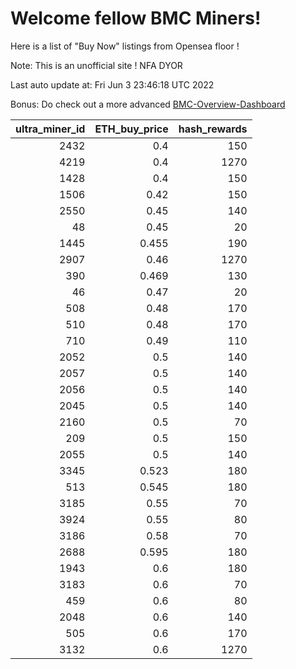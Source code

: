 # Welcome fellow BMC Miners!
Here is a list of "Buy Now" listings from Opensea floor !

Note: This is an unofficial site ! NFA DYOR

Last auto update at: Fri Jun  3 23:46:18 UTC 2022

Bonus: Do check out a more advanced [BMC-Overview-Dashboard](https://dune.com/defifunk/BMC-Overview-Dashboard)


|   ultra_miner_id |   ETH_buy_price |   hash_rewards |
|-----------------:|----------------:|---------------:|
|             2432 |           0.4   |            150 |
|             4219 |           0.4   |           1270 |
|             1428 |           0.4   |            150 |
|             1506 |           0.42  |            150 |
|             2550 |           0.45  |            140 |
|               48 |           0.45  |             20 |
|             1445 |           0.455 |            190 |
|             2907 |           0.46  |           1270 |
|              390 |           0.469 |            130 |
|               46 |           0.47  |             20 |
|              508 |           0.48  |            170 |
|              510 |           0.48  |            170 |
|              710 |           0.49  |            110 |
|             2052 |           0.5   |            140 |
|             2057 |           0.5   |            140 |
|             2056 |           0.5   |            140 |
|             2045 |           0.5   |            140 |
|             2160 |           0.5   |             70 |
|              209 |           0.5   |            150 |
|             2055 |           0.5   |            140 |
|             3345 |           0.523 |            180 |
|              513 |           0.545 |            180 |
|             3185 |           0.55  |             70 |
|             3924 |           0.55  |             80 |
|             3186 |           0.58  |             70 |
|             2688 |           0.595 |            180 |
|             1943 |           0.6   |            180 |
|             3183 |           0.6   |             70 |
|              459 |           0.6   |             80 |
|             2048 |           0.6   |            140 |
|              505 |           0.6   |            170 |
|             3132 |           0.6   |           1270 |